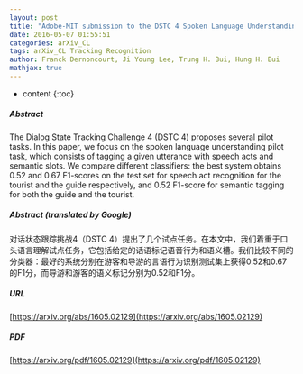 ```yaml
---
layout: post
title: "Adobe-MIT submission to the DSTC 4 Spoken Language Understanding pilot task"
date: 2016-05-07 01:55:51
categories: arXiv_CL
tags: arXiv_CL Tracking Recognition
author: Franck Dernoncourt, Ji Young Lee, Trung H. Bui, Hung H. Bui
mathjax: true
---
```


* content
{:toc}

##### Abstract
The Dialog State Tracking Challenge 4 (DSTC 4) proposes several pilot tasks. In this paper, we focus on the spoken language understanding pilot task, which consists of tagging a given utterance with speech acts and semantic slots. We compare different classifiers: the best system obtains 0.52 and 0.67 F1-scores on the test set for speech act recognition for the tourist and the guide respectively, and 0.52 F1-score for semantic tagging for both the guide and the tourist.

##### Abstract (translated by Google)
对话状态跟踪挑战4（DSTC 4）提出了几个试点任务。在本文中，我们着重于口头语言理解试点任务，它包括给定的话语标记语音行为和语义槽。我们比较不同的分类器：最好的系统分别在游客和导游的言语行为识别测试集上获得0.52和0.67的F1分，而导游和游客的语义标记分别为0.52和F1分。

##### URL
[https://arxiv.org/abs/1605.02129](https://arxiv.org/abs/1605.02129)

##### PDF
[https://arxiv.org/pdf/1605.02129](https://arxiv.org/pdf/1605.02129)

